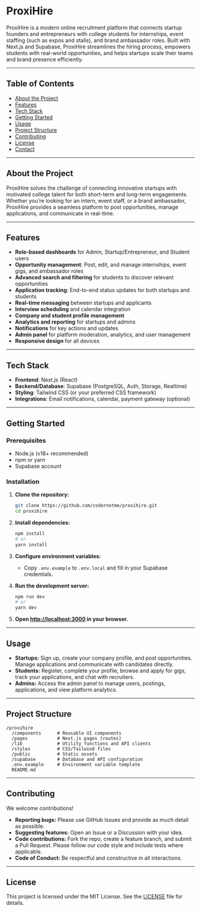 # ProxiHire

ProxiHire is a modern online recruitment platform that connects startup founders and entrepreneurs with college students for internships, event staffing (such as expos and stalls), and brand ambassador roles. Built with Next.js and Supabase, ProxiHire streamlines the hiring process, empowers students with real-world opportunities, and helps startups scale their teams and brand presence efficiently.

---

## Table of Contents

- [About the Project](#about-the-project)
- [Features](#features)
- [Tech Stack](#tech-stack)
- [Getting Started](#getting-started)
- [Usage](#usage)
- [Project Structure](#project-structure)
- [Contributing](#contributing)
- [License](#license)
- [Contact](#contact)

---

## About the Project

ProxiHire solves the challenge of connecting innovative startups with motivated college talent for both short-term and long-term engagements. Whether you’re looking for an intern, event staff, or a brand ambassador, ProxiHire provides a seamless platform to post opportunities, manage applications, and communicate in real-time.

---

## Features

- **Role-based dashboards** for Admin, Startup/Entrepreneur, and Student users
- **Opportunity management**: Post, edit, and manage internships, event gigs, and ambassador roles
- **Advanced search and filtering** for students to discover relevant opportunities
- **Application tracking**: End-to-end status updates for both startups and students
- **Real-time messaging** between startups and applicants
- **Interview scheduling** and calendar integration
- **Company and student profile management**
- **Analytics and reporting** for startups and admins
- **Notifications** for key actions and updates
- **Admin panel** for platform moderation, analytics, and user management
- **Responsive design** for all devices

---

## Tech Stack

- **Frontend**: Next.js (React)
- **Backend/Database**: Supabase (PostgreSQL, Auth, Storage, Realtime)
- **Styling**: Tailwind CSS (or your preferred CSS framework)
- **Integrations**: Email notifications, calendar, payment gateway (optional)

---

## Getting Started

### Prerequisites

- Node.js (v18+ recommended)
- npm or yarn
- Supabase account

### Installation

1. **Clone the repository:**
   ```bash
   git clone https://github.com/codernotme/proxihire.git
   cd proxihire
   ```

2. **Install dependencies:**
   ```bash
   npm install
   # or
   yarn install
   ```

3. **Configure environment variables:**
   - Copy `.env.example` to `.env.local` and fill in your Supabase credentials.

4. **Run the development server:**
   ```bash
   npm run dev
   # or
   yarn dev
   ```

5. **Open [http://localhost:3000](http://localhost:3000) in your browser.**

---

## Usage

- **Startups:** Sign up, create your company profile, and post opportunities. Manage applications and communicate with candidates directly.
- **Students:** Register, complete your profile, browse and apply for gigs, track your applications, and chat with recruiters.
- **Admins:** Access the admin panel to manage users, postings, applications, and view platform analytics.

---

## Project Structure

```
/proxihire
  /components      # Reusable UI components
  /pages           # Next.js pages (routes)
  /lib             # Utility functions and API clients
  /styles          # CSS/Tailwind files
  /public          # Static assets
  /supabase        # Database and API configuration
  .env.example     # Environment variable template
  README.md
```

---

## Contributing

We welcome contributions!

- **Reporting bugs:** Please use GitHub Issues and provide as much detail as possible.
- **Suggesting features:** Open an Issue or a Discussion with your idea.
- **Code contributions:** Fork the repo, create a feature branch, and submit a Pull Request. Please follow our code style and include tests where applicable.
- **Code of Conduct:** Be respectful and constructive in all interactions.

---

## License

This project is licensed under the MIT License. See the [LICENSE](LICENSE) file for details.
